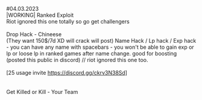 #04.03.2023
<br> |WORKING|
Ranked Exploit <br> Riot ignored this one totally so go get challengers <br><br>
Drop Hack - Chineese <br> (They want 150$/7d XD will crack will post)
Name Hack / Lp hack / Exp hack - you can have any name with spacebars - you won't be able to gain exp or lp or loose lp in ranked games after name change.
good for boosting (posted this public in discord) // riot ignored this one too. <br><br>
[25 usage invite https://discord.gg/ckrv3N38Sd]
<br>
<br><br>
Get Killed or Kill - Your Team<br>

